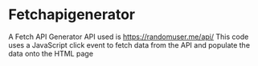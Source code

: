 # Fetchapigenerator
A Fetch API Generator 
API used is https://randomuser.me/api/
This code uses a JavaScript click event to fetch data from the API and populate the data onto the HTML page

